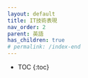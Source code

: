 ```yaml
---
layout: default
title: IT技術表現
nav_order: 2
parent: 英語
has_children: true
# permalink: /index-end
---
```


- TOC
{:toc}
